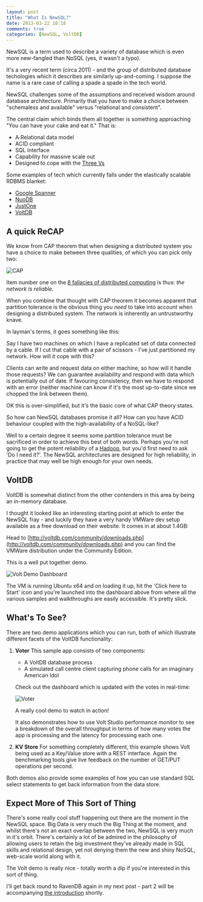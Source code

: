 ```yaml
---
layout: post
title: "What Is NewSQL?"
date: 2013-03-22 10:18
comments: true
categories: [NewSQL, VoltDB]
---
```

NewSQL is a term used to describe a variety of database which is even more new-fangled than NoSQL (yes, it wasn't a typo).

It's a very recent term (circa 2011) - and the group of distributed database techologies which it describes are similarly up-and-coming. I suppose the name is a rare case of calling a spade a spade in the tech world.

NewSQL challenges some of the assumptions and received wisdom around database architecture. Primarily that you have to make a choice between "schemaless and available" versus "relational and consistent".

The central claim which binds them all together is something approaching "You can have your cake and eat it." That is:

*   A Relational data model
*   ACID compliant
*   SQL interface
*   Capability for massive scale out
*   Designed to cope with the [Three Vs](http://www.datacenterknowledge.com/archives/2012/03/08/three-vs-of-big-data-volume-velocity-variety/)

<!-- more -->

Some examples of tech which currently falls under the elastically scalable RDBMS blanket:

*   [Google Spanner](http://static.googleusercontent.com/external_content/untrusted_dlcp/research.google.com/en//archive/spanner-osdi2012.pdf)
*   [NuoDB](http://www.nuodb.com/)
*   [JustOne](http://www.justonedb.com/)
*   [VoltDB](https://voltdb.com/)

A quick ReCAP
-------------

We know from CAP theorem that when designing a distributed system you have a choice to make between three qualities, of which you can pick only two:

![CAP](https://dl.dropbox.com/u/47685018/Blog/2013/03-22/CAP.png "CAP")

Item number one on the [8 fallacies of distributed computing](http://en.wikipedia.org/wiki/Fallacies_of_Distributed_Computing) is thus: _the network is reliable_.

When you combine that thought with CAP theorem it becomes apparent that partition tolerance is the obvious thing you _need_ to take into account when designing a distributed system. The network is inherently an untrustworthy knave.

In layman's terms, it goes something like this: 

Say I have two machines on which I have a replicated set of data connected by a cable. If I cut that cable with a pair of scissors - I've just partitioned my network. How will it cope with this? 

Clients can write and request data on either machine, so how will it handle those requests? We can guarantee availability and respond with data which is potentially out of date. If favouring consistency, then we have to respond with an error (neither machine can know if it's the most up-to-date since we chopped the link between them).

OK this is over-simplified, but it's the basic core of what CAP theory states.

So how can NewSQL databases promise it all? How can you have ACID behaviour coupled with the high-availability of a NoSQL-like?

Well to a certain degree it seems some partition tolerance must be sacrificed in order to achieve this best of both words. Perhaps you're not going to get the potent reliability of a [Hadoop](http://hadoop.apache.org/), but you'd first need to ask 'Do I need it?'. The NewSQL architectures are designed for high reliability, in practice that may well be high enough for your own needs.

VoltDB
------

VoltDB is somewhat distinct from the other contenders in this area by being an in-memory database.

I thought it looked like an interesting starting point at which to enter the NewSQL fray - and luckily they have a very handy VMWare dev setup available as a free download on their website. It comes in at about 1.4GB:

Head to [http://voltdb.com/community/downloads.php](http://voltdb.com/community/downloads.php) and you can find the VMWare distribution under the Community Edition.

This is a well put together demo.

![Volt Demo Dashboard](https://dl.dropbox.com/u/47685018/Blog/2013/03-22/Volt%20Dashboard.jpg "Volt Demo Dashboard")

The VM is running Ubuntu x64 and on loading it up, hit the 'Click here to Start' icon and you're launched into the dashboard above from where all the various samples and walkthroughs are easily accessible. It's pretty slick.

What's To See?
--------------

There are two demo applications which you can run, both of which illustrate different facets of the VoltDB functionality:

1.   __Voter__
     This sample app consists of two components:
     *   A VoltDB database process
     *   A simulated call centre client capturing phone calls for an imaginary American Idol
     
     Check out the dashboard which is updated with the votes in real-time:
     
     ![Voter](https://dl.dropbox.com/u/47685018/Blog/2013/03-22/Voter.jpg)
     
     A really cool demo to watch in action! 
     
     It also demonstrates how to use Volt Studio performance monitor to see a breakdown of the overall throughput in terms of how many votes the app is processing and the latency for processing each one.
     
2.   __KV Store__
     For something completely different, this example shows Volt being used as a Key/Value store with a REST interface.
     Again the benchmarking tools give live feedback on the number of GET/PUT operations per second.
     
Both demos also provide some examples of how you can use standard SQL select statements to get back information from the data store.

Expect More of This Sort of Thing
---------------------------------

There's some really cool stuff happening out there are the moment in the NewSQL space. Big Data is very much the Big Thing at the moment, and whilst there's not an exact overlap between the two, NewSQL is very much in it's orbit. There's certainly a lot of be admired in the philosophy of allowing users to retain the big investment they've already made in SQL skills and relational design, yet not denying them the new and shiny NoSQL, web-scale world along with it.

The Volt demo is really nice - totally worth a dip if you're interested in this sort of thing.

I'll get back round to RavenDB again in my next post - part 2 will be accompanying [the introduction](http://esc-plan.com/blog/2013/03/04/raven-db-part1/) shortly.

